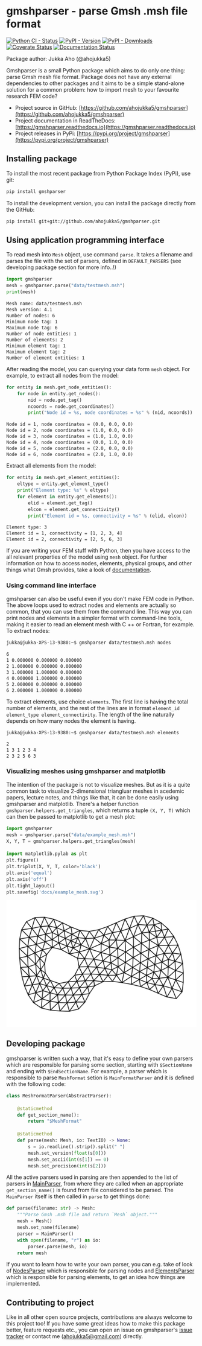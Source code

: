 # gmshparser - parse Gmsh .msh file format

[![Python CI - Status][gh-ci-img]][gh-ci-url]
[![PyPI - Version][pypi-img]][pypi-url]
[![PyPI - Downloads][pypi-dl-img]][pypi-dl-url]
[![Coverate Status][coveralls-img]][coveralls-url]
[![Documentation Status][documentation-img]][documentation-url]

Package author: Jukka Aho (@ahojukka5)

Gmshparser is a small Python package which aims to do only one thing: parse Gmsh
mesh file format. Package does not have any external dependencies to other
packages and it aims to be a simple stand-alone solution for a common problem:
how to import mesh to your favourite research FEM code?

- Project source in GitHub: [https://github.com/ahojukka5/gmshparser](https://github.com/ahojukka5/gmshparser)
- Project documentation in ReadTheDocs: [https://gmshparser.readthedocs.io](https://gmshparser.readthedocs.io)
- Project releases in PyPi: [https://pypi.org/project/gmshparser](https://pypi.org/project/gmshparser)

## Installing package

To install the most recent package from Python Package Index (PyPi), use git:

```bash
pip install gmshparser
```

To install the development version, you can install the package directly from
the GitHub:

```bash
pip install git+git://github.com/ahojukka5/gmshparser.git
```

## Using application programming interface

To read mesh into `Mesh` object, use command `parse`. It takes a filename and
parses the file with the set of parsers, defined in `DEFAULT_PARSERS` (see
developing package section for more info..!)

```python
import gmshparser
mesh = gmshparser.parse("data/testmesh.msh")
print(mesh)
```

```text
Mesh name: data/testmesh.msh
Mesh version: 4.1
Number of nodes: 6
Minimum node tag: 1
Maximum node tag: 6
Number of node entities: 1
Number of elements: 2
Minimum element tag: 1
Maximum element tag: 2
Number of element entities: 1
```

After reading the model, you can querying your data form `mesh` object. For
example, to extract all nodes from the model:

```python
for entity in mesh.get_node_entities():
    for node in entity.get_nodes():
        nid = node.get_tag()
        ncoords = node.get_coordinates()
        print("Node id = %s, node coordinates = %s" % (nid, ncoords))
```

```text
Node id = 1, node coordinates = (0.0, 0.0, 0.0)
Node id = 2, node coordinates = (1.0, 0.0, 0.0)
Node id = 3, node coordinates = (1.0, 1.0, 0.0)
Node id = 4, node coordinates = (0.0, 1.0, 0.0)
Node id = 5, node coordinates = (2.0, 0.0, 0.0)
Node id = 6, node coordinates = (2.0, 1.0, 0.0)
```

Extract all elements from the model:

```python
for entity in mesh.get_element_entities():
    eltype = entity.get_element_type()
    print("Element type: %s" % eltype)
    for element in entity.get_elements():
        elid = element.get_tag()
        elcon = element.get_connectivity()
        print("Element id = %s, connectivity = %s" % (elid, elcon))
```

```text
Element type: 3
Element id = 1, connectivity = [1, 2, 3, 4]
Element id = 2, connectivity = [2, 5, 6, 3]
```

If you are writing your FEM stuff with Python, then you have access to the all
relevant properties of the model using `mesh` object. For further information on
how to access nodes, elements, physical groups, and other things what Gmsh
provides, take a look of [documentation](https://gmshparser.readthedocs.io).

### Using command line interface

gmshparser can also be useful even if you don't make FEM code in Python. The
above loops used to extract nodes and elements are actually so common, that you
can use them from the command line. This way you can print nodes and elements in
a simpler format with command-line tools, making it easier to read an element
mesh with C ++ or Fortran, for example. To extract nodes:

```bash
jukka@jukka-XPS-13-9380:~$ gmshparser data/testmesh.msh nodes
```

```text
6
1 0.000000 0.000000 0.000000
2 1.000000 0.000000 0.000000
3 1.000000 1.000000 0.000000
4 0.000000 1.000000 0.000000
5 2.000000 0.000000 0.000000
6 2.000000 1.000000 0.000000
```

To extract elements, use choice `elements`. The first line is having the total
number of elements, and the rest of the lines are in format `element_id
element_type element_connectivity`. The length of the line naturally depends on
how many nodes the element is having.

```bash
jukka@jukka-XPS-13-9380:~$ gmshparser data/testmesh.msh elements
```

```text
2
1 3 1 2 3 4
2 3 2 5 6 3
```

### Visualizing meshes using gmshparser and matplotlib

The intention of the package is not to visualize meshes. But as it is a quite
common task to visualize 2-dimensional triangluar meshes in acedemic papers,
lecture notes, and things like that, it can be done easily using gmshparser and
matplotlib. There's a helper function `gmshparser.helpers.get_triangles`, which
returns a tuple `(X, Y, T)` which can then be passed to matplotlib to get a mesh
plot:

```python
import gmshparser
mesh = gmshparser.parse("data/example_mesh.msh")
X, Y, T = gmshparser.helpers.get_triangles(mesh)

import matplotlib.pylab as plt
plt.figure()
plt.triplot(X, Y, T, color='black')
plt.axis('equal')
plt.axis('off')
plt.tight_layout()
plt.savefig('docs/example_mesh.svg')
```

![](docs/example_mesh.svg)

## Developing package

gmshparser is written such a way, that it's easy to define your own parsers
which are responsible for parsing some section, starting with `$SectionName` and
ending with `$EndSectionName`. For example, a parser which is responsible to
parse `MeshFormat` setion is `MainFormatParser` and it is defined with the
following code:

```python
class MeshFormatParser(AbstractParser):

    @staticmethod
    def get_section_name():
        return "$MeshFormat"

    @staticmethod
    def parse(mesh: Mesh, io: TextIO) -> None:
        s = io.readline().strip().split(" ")
        mesh.set_version(float(s[0]))
        mesh.set_ascii(int(s[1]) == 0)
        mesh.set_precision(int(s[2]))
```

All the active parsers used in parsing are then appended to the list of parsers
in [MainParser](gmshparser/main_parser.py), from where they are called when an
appropriate `get_section_name()` is found from file considered to be parsed. The
`MainParser` itself is then called in `parse` to get things done:

```python
def parse(filename: str) -> Mesh:
    """Parse Gmsh .msh file and return `Mesh` object."""
    mesh = Mesh()
    mesh.set_name(filename)
    parser = MainParser()
    with open(filename, "r") as io:
        parser.parse(mesh, io)
    return mesh
```

If you want to learn how to write your own parser, you can e.g. take of look of
[NodesParser](gmshparser/nodes_parser.py) which is responsible for parsing nodes
and [ElementsParser](gmshparser/elements_parser.py) which is responsible for
parsing elements, to get an idea how things are implemented.

## Contributing to project

Like in all other open source projects, contributions are always welcome to this
project too! If you have some great ideas how to make this package better,
feature requests etc., you can open an issue on gmshparser's [issue
tracker][issues] or contact me (ahojukka5@gmail.com) directly.

[gh-ci-img]: https://github.com/ahojukka5/gmshparser/workflows/Python%20CI/badge.svg
[gh-ci-url]: https://github.com/ahojukka5/gmshparser/actions
[travis-img]: https://travis-ci.com/ahojukka5/gmshparser.svg?branch=master
[travis-url]: https://travis-ci.com/ahojukka5/gmshparser
[coveralls-img]: https://coveralls.io/repos/github/ahojukka5/gmshparser/badge.svg?branch=master
[coveralls-url]: https://coveralls.io/github/ahojukka5/gmshparser?branch=master
[pypi-img]: https://img.shields.io/pypi/v/gmshparser
[pypi-url]: https://pypi.org/project/gmshparser
[pypi-dl-img]: https://img.shields.io/pypi/dm/gmshparser
[pypi-dl-url]: https://pypi.org/project/gmshparser
[documentation-img]: https://readthedocs.org/projects/gmshparser/badge/?version=latest
[documentation-url]: https://gmshparser.readthedocs.io/en/latest/?badge=latest
[issues]: https://github.com/ahojukka5/gmshparser/issues
[gmsh]: https://gmsh.info/
